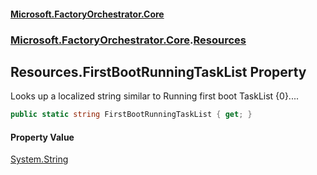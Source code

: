 #### [Microsoft.FactoryOrchestrator.Core](./Microsoft-FactoryOrchestrator-Core.md 'Microsoft.FactoryOrchestrator.Core')
### [Microsoft.FactoryOrchestrator.Core](./Microsoft-FactoryOrchestrator-Core.md 'Microsoft.FactoryOrchestrator.Core').[Resources](./Microsoft-FactoryOrchestrator-Core-Resources.md 'Microsoft.FactoryOrchestrator.Core.Resources')
## Resources.FirstBootRunningTaskList Property
Looks up a localized string similar to Running first boot TaskList {0}....  
```csharp
public static string FirstBootRunningTaskList { get; }
```
#### Property Value
[System.String](https://docs.microsoft.com/en-us/dotnet/api/System.String 'System.String')  

